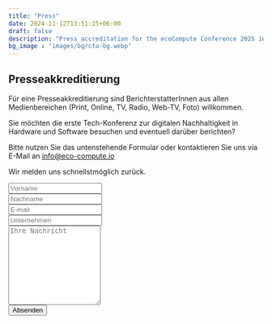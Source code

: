 ```yaml
---
title: "Press"
date: 2024-11-12T13:51:25+06:00
draft: false
description: "Press accreditation for the ecoCompute Conference 2025 in Berlin, Germany"
bg_image : "images/bg/cta-bg.webp"
---
```



## Presseakkreditierung

Für eine Presseakkreditierung sind BerichterstatterInnen aus allen Medienbereichen (Print, Online, TV, Radio, Web-TV, Foto) willkommen.

Sie möchten die erste Tech-Konferenz zur digitalen Nachhaltigkeit in Hardware und Software besuchen und eventuell darüber berichten?

Bitte nutzen Sie das untenstehende Formular oder kontaktieren Sie uns via E-Mail an <a href="mailto:info@eco-compute.io">info@eco-compute.io</a>

Wir melden uns schnellstmöglich zurück.

<div class="alert alert-info d-none" role="alert" id="form-status">
</div>

<div class="container">
    <div class="row">
        <div class="col">
            <form id="press-form" action="https://formspree.io/f/xrgnqyqy" method="POST"  style="margin-bottom: 50px;">
                <div class="contact-form pl-4 mt-5 mt-lg-0">
                    <div class="form-row">
                        <div class="col-lg-6">
                            <div class="form-group">
                                <input type="text" placeholder="Vorname" class="form-control" name="fname" id="fname" required>
                            </div>
                        </div>
                        <div class="col-lg-6">
                            <div class="form-group">
                                <input type="text" placeholder="Nachname" class="form-control" name="sname" id="sname" required>
                            </div>
                        </div>
                        <div class="col-lg-12">
                            <div class="form-group">
                                <input type="email" placeholder="E-mail" class="form-control" name="email" id="email" required>
                            </div>
                        </div>
                        <div class="col-lg-12">
                            <div class="form-group">
                                <input type="text" placeholder="Unternehmen" class="form-control" name="company" id="company" required>
                            </div>
                        </div>
                        <div class="col-lg-12">
                            <div class="form-group">
                                <textarea placeholder="Ihre Nachricht" class="form-control" name="message" id="message" rows=10 required></textarea>
                            </div>
                        </div>
                        <div class="mt-4">
                            <button type="submit" id="contact-submit" class="btn btn-hero btn-rounded " value="Absenden">Absenden</button>
                        </div>
                    </div>
                </div>
            </form>
        </div>        
    </div>
</div>
<script>
    var form = document.getElementById("press-form");

    async function handleSubmit(event) {
        event.preventDefault();
        var status = document.getElementById("form-status");
        var data = new FormData(event.target);
        fetch(event.target.action, {
            method: form.method,
            body: data,
            headers: {
                'Accept': 'application/json'
            }
        }).then(response => {
            status.classList.remove("d-none");

            if (response.ok) {
                status.innerHTML = "Vielen Dank für Ihre Anfrage! Wir melden uns umgehend.";
                form.reset()
            } else {
                response.json().then(data => {
                    if (Object.hasOwn(data, 'errors')) {
                        status.innerHTML = data["errors"].map(error => error["message"]).join(", ")
                    } else {
                        status.innerHTML = "Oops! Es gab ein Problem mit dem Absenden des Formulars. Bitte wenden Sie sich an info@eco-compute.io"
                    }
                })
            }
        }).catch(error => {
            status.innerHTML = "Oops! Es gab ein Problem mit dem Absenden des Formulars. Bitte wenden Sie sich an info@eco-compute.io"
        });
    }
    form.addEventListener("submit", handleSubmit)
</script>

